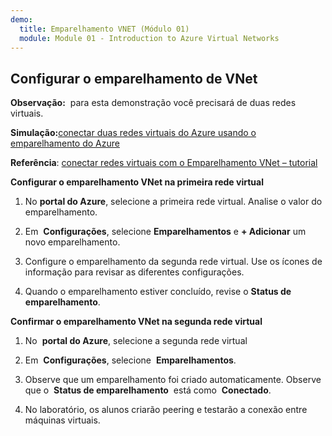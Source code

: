 ```yaml
---
demo:
  title: Emparelhamento VNET (Módulo 01)
  module: Module 01 - Introduction to Azure Virtual Networks
---
```

## Configurar o emparelhamento de VNet

**Observação:**  para esta demonstração você precisará de duas redes virtuais.

**Simulação:**[conectar duas redes virtuais do Azure usando o emparelhamento do Azure](https://mslabs.cloudguides.com/guides/AZ-700%20Lab%20Simulation%20-%20Connect%20two%20Azure%20virtual%20networks%20using%20global%20virtual%20network%20peering)

**Referência**: [conectar redes virtuais com o Emparelhamento VNet – tutorial](https://docs.microsoft.com/azure/virtual-network/tutorial-connect-virtual-networks-portal)

**Configurar o emparelhamento VNet na primeira rede virtual**

1. No **portal do Azure**, selecione a primeira rede virtual. Analise o valor do emparelhamento. 

1. Em  **Configurações**, selecione **Emparelhamentos** e **+ Adicionar** um novo emparelhamento.

1. Configure o emparelhamento da segunda rede virtual. Use os ícones de informação para revisar as diferentes configurações. 

1. Quando o emparelhamento estiver concluído, revise o **Status de emparelhamento**. 

**Confirmar o emparelhamento VNet na segunda rede virtual**

1. No  **portal do Azure**, selecione a segunda rede virtual

1. Em  **Configurações**, selecione  **Emparelhamentos**.

1. Observe que um emparelhamento foi criado automaticamente. Observe que o  **Status de emparelhamento**  está como  **Conectado**.

1. No laboratório, os alunos criarão peering e testarão a conexão entre máquinas virtuais. 
